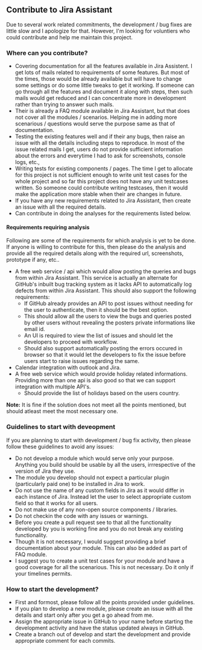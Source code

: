 ## Contribute to Jira Assistant

Due to several work related commitments, the development / bug fixes are little slow and I apologize for that. However, I'm looking for voluntiers who could contribute and help me maintain this project.

### Where can you contribute?
- Covering documentation for all the features available in Jira Assistent. I get lots of mails related to requirements of some features. But most of the times, those would be already available but will have to change some settings or do some little tweaks to get it working. If someone can go through all the features and document it along with steps, then such mails would get reduced and I can concentrate more in development rather than trying to answer such mails.
- Their is already a FAQ module available in Jira Assistant, but that does not cover all the modules / scenarios. Helping me in adding more scenarious / questions would serve the purpose same as that of documentation.
- Testing the existing features well and if their any bugs, then raise an issue with all the details including steps to reproduce. In most of the issue related mails I get, users do not provide sufficient information about the errors and everytime I had to ask for screenshots, console logs, etc.,
- Writing tests for existing components / pages. The time I get to allocate for this project is not sufficient enough to write unit test cases for the whole project and so far this project does not have any unit testcases written. So someone could contribute writing testcases, then it would make the application more stable when their are changes in future.
- If you have any new requirements related to Jira Assistant, then create an issue with all the required details.
- Can contribute in doing the analyses for the requirements listed below.

#### Requirements requiring analysis
Following are some of the requirements for which analysis is yet to be done. If anyone is willing to contribute for this, then please do the analysis and provide all the required details along with the required url, screenshots, prototype if any, etc..
- A free web service / api which would allow posting the queries and bugs from within Jira Assistant. This service is actually an alternate for GitHub's inbuilt bug tracking system as it lacks API to automatically log defects from within Jira Assistant. This should also support the following requirements:
    - If GitHub already provides an API to post issues without needing for the user to authenticate, then it should be the best option.
    - This should allow all the users to view the bugs and queries posted by other users without revealing the posters private informations like email id.
    - An UI is required to view the list of issues and should let the developers to proceed with workflow.
    - Should also support automatically posting the errors occured in browser so that it would let the developers to fix the issue before users start to raise issues regarding the same.
- Calendar integration with outlook and Jira.
- A free web service which would provide holiday related informations. Providing more than one api is also good so that we can support integration with multiple API's.
    - Should provide the list of holidays based on the users country.


**Note:** It is fine if the solution does not meet all the points mentioned, but should atleast meet the most necessary one.

### Guidelines to start with deveopment
If you are planning to start with development / bug fix activity, then please follow these guidelines to avoid any issues:

- Do not develop a module which would serve only your purpose. Anything you build should be usable by all the users, irrrespective of the version of Jira they use.
- The module you develop should not expect a particular plugin (particularly paid one) to be installed in Jira to work.
- Do not use the name of any custom fields in Jira as it would differ in each instance of Jira. Instead let the user to select appropriate custom field so that it works for all users.
- Do not make use of any non-open source components / libraries.
- Do not checkin the code with any issues or warnings.
- Before you create a pull request see to that all the functionality developed by you is working fine and you do not break any existing functionality.
- Though it is not necessary, I would suggest providing a brief documentation about your module. This can also be added as part of FAQ module.
- I suggest you to create a unit test cases for your module and have a good coverage for all the scenarious. This is not necessary. Do it only if your timelines permits.

### How to start the development?

- First and formost, please follow all the points provided under guidelines.
- If you plan to develop a new module, please create an issue with all the details and start only after you get a go ahead from me.
- Assign the appropriate issue in GitHub to your name before starting the development activity and have the status updated always in GitHub.
- Create a branch out of develop and start the development and provide appropriate comment for each commits.
